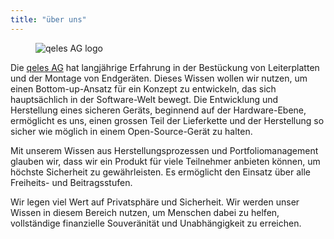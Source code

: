 ```yaml
---
title: "über uns"
---
```


<figure class="qlogo"><img src="/assets/qeles-logo.png" alt="qeles AG logo"></figure>

Die [qeles AG] hat langjährige Erfahrung in der Bestückung von Leiterplatten und
der Montage von Endgeräten. Dieses Wissen wollen wir nutzen, um einen
Bottom-up-Ansatz für ein Konzept zu entwickeln, das sich hauptsächlich in der
Software-Welt bewegt. Die Entwicklung und Herstellung eines sicheren Geräts,
beginnend auf der Hardware-Ebene, ermöglicht es uns, einen grossen Teil der
Lieferkette und der Herstellung so sicher wie möglich in einem Open-Source-Gerät
zu halten.

Mit unserem Wissen aus Herstellungsprozessen und Portfoliomanagement glauben wir,
dass wir ein Produkt für viele Teilnehmer anbieten können, um höchste Sicherheit
zu gewährleisten. Es ermöglicht den Einsatz über alle Freiheits- und Beitragsstufen.

Wir legen viel Wert auf Privatsphäre und Sicherheit. Wir werden unser Wissen in
diesem Bereich nutzen, um Menschen dabei zu helfen, vollständige finanzielle
Souveränität und Unabhängigkeit zu erreichen.

[qeles AG]: https://qeles.ch/
